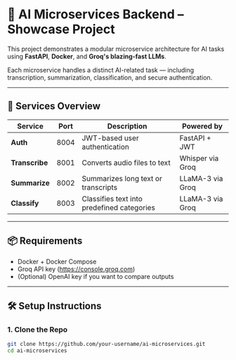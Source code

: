 # 🧠 AI Microservices Backend – Showcase Project

This project demonstrates a modular microservice architecture for AI tasks using **FastAPI**, **Docker**, and **Groq's blazing-fast LLMs**.

Each microservice handles a distinct AI-related task — including transcription, summarization, classification, and secure authentication.

---

## 🚀 Services Overview

| Service        | Port | Description                                       | Powered by         |
|----------------|------|---------------------------------------------------|---------------------|
| **Auth**       | 8004 | JWT-based user authentication                     | FastAPI + JWT       |
| **Transcribe** | 8001 | Converts audio files to text                      | Whisper via Groq    |
| **Summarize**  | 8002 | Summarizes long text or transcripts               | LLaMA-3 via Groq    |
| **Classify**   | 8003 | Classifies text into predefined categories        | LLaMA-3 via Groq    |

---

## 📦 Requirements

- Docker + Docker Compose
- Groq API key (https://console.groq.com)
- (Optional) OpenAI key if you want to compare outputs

---

## 🛠 Setup Instructions

### 1. Clone the Repo

```bash
git clone https://github.com/your-username/ai-microservices.git
cd ai-microservices

